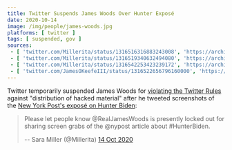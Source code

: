 ```yaml
---
title: Twitter Suspends James Woods Over Hunter Exposé
date: 2020-10-14
image: /img/people/james-woods.jpg
platforms: [ twitter ]
tags: [ suspended, gov ]
sources:
 - [ 'twitter.com/Millerita/status/1316516316883243008', 'https://archive.is/l7iOQ' ]
 - [ 'twitter.com/Millerita/status/1316519340632494080', 'https://archive.is/Hhf64' ]
 - [ 'twitter.com/Millerita/status/1316542253423239172', 'https://archive.is/bnXDy' ]
 - [ 'twitter.com/JamesOKeefeIII/status/1316522656796160000', 'https://archive.is/uk4wR' ]
---
```


Twitter temporarily suspended James Woods for [violating the Twitter
Rules](notice.jpg) against "distribution of hacked material" after he tweeted
screenshots of the [New York Post's exposé on Hunter
Biden](/events/facebook-twitter-suppress-nypost-hunter-expose/):
> Please let people know @RealJamesWoods is presently locked out for sharing
> screen grabs of the @nypost article about #HunterBiden.
>
> -- Sara Miller (@Millerita) [14 Oct 2020](https://archive.is/l7iOQ)
